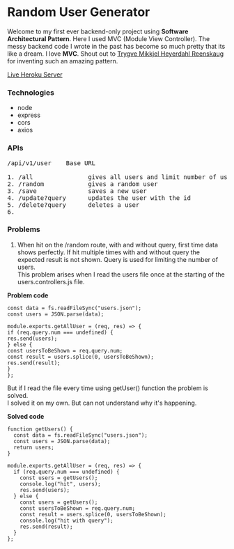 # Random User Generator

Welcome to my first ever backend-only project using <b>Software Architectural Pattern</b>. Here I used MVC (Module View Controller). The messy backend code I wrote in the past has become so much pretty that its like a dream. I love <b>MVC</b>. Shout out to [Trygve Mikkjel Heyerdahl Reenskaug](<https://en.wikipedia.org/wiki/Trygve_Reenskaug#:~:text=Trygve%20Mikkjel%20Heyerdahl%20Reenskaug%20(born,Xerox%20Palo%20Alto%20Research%20Center)>) for inventing such an amazing pattern.

[Live Heroku Server]()

### Technologies

- node
- express
- cors
- axios

### APIs

<pre>
/api/v1/user    Base URL

1. /all               gives all users and limit number of users by using query
2. /random            gives a random user
3. /save              saves a new user
4. /update?query      updates the user with the id
5. /delete?query      deletes a user
6.
</pre>

### Problems

1. When hit on the /random route, with and without query, first time data shows perfectly. If hit multiple times with and without query the expected result is not shown. Query is used for limiting the number of users. <br>
   This problem arises when I read the users file once at the starting of the users.controllers.js file. <br>

<b>Problem code</b>

```
const data = fs.readFileSync("users.json");
const users = JSON.parse(data);

module.exports.getAllUser = (req, res) => {
if (req.query.num === undefined) {
res.send(users);
} else {
const usersToBeShown = req.query.num;
const result = users.splice(0, usersToBeShown);
res.send(result);
}
};
```

But if I read the file every time using getUser() function the problem is solved. <br>
I solved it on my own. But can not understand why it's happening.

<b>Solved code</b>

```
function getUsers() {
  const data = fs.readFileSync("users.json");
  const users = JSON.parse(data);
  return users;
}

module.exports.getAllUser = (req, res) => {
  if (req.query.num === undefined) {
    const users = getUsers();
    console.log("hit", users);
    res.send(users);
  } else {
    const users = getUsers();
    const usersToBeShown = req.query.num;
    const result = users.splice(0, usersToBeShown);
    console.log("hit with query");
    res.send(result);
  }
};
```
